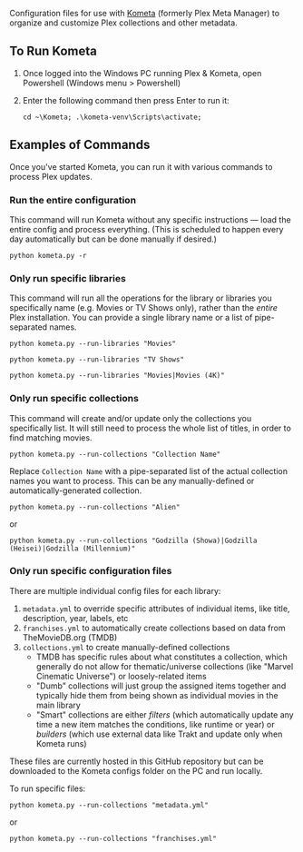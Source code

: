 Configuration files for use with [Kometa](https://kometa.wiki/) (formerly Plex Meta Manager) to organize and customize Plex collections and other metadata.

## To Run Kometa
1. Once logged into the Windows PC running Plex & Kometa, open Powershell (Windows menu > Powershell)
2. Enter the following command then press Enter to run it:
 
   `cd ~\Kometa; .\kometa-venv\Scripts\activate;`

## Examples of Commands
Once you've started Kometa, you can run it with various commands to process Plex updates.

### Run the entire configuration
This command will run Kometa without any specific instructions — load the entire config and process everything. (This is scheduled to happen every day automatically but can be done manually if desired.)

`python kometa.py -r`

### Only run specific libraries
This command will run all the operations for the library or libraries you specifically name (e.g. Movies or TV Shows only), rather than the *entire* Plex installation. You can provide a single library name or a list of pipe-separated names.

`python kometa.py --run-libraries "Movies"`

`python kometa.py --run-libraries "TV Shows"`

`python kometa.py --run-libraries "Movies|Movies (4K)"`


### Only run specific collections
This command will create and/or update only the collections you specifically list. It will still need to process the whole list of titles, in order to find matching movies.

`python kometa.py --run-collections "Collection Name"`

Replace `Collection Name` with a pipe-separated list of the actual collection names you want to process. This can be any manually-defined or automatically-generated collection.

`python kometa.py --run-collections "Alien"`

or

`python kometa.py --run-collections "Godzilla (Showa)|Godzilla (Heisei)|Godzilla (Millennium)"`

### Only run specific configuration files
There are multiple individual config files for each library:
1. `metadata.yml` to override specific attributes of individual items, like title, description, year, labels, etc
2. `franchises.yml` to automatically create collections based on data from TheMovieDB.org (TMDB)
3. `collections.yml` to create manually-defined collections
    - TMDB has specific rules about what constitutes a collection, which generally do not allow for thematic/universe collections (like "Marvel Cinematic Universe") or loosely-related items
    - "Dumb" collections will just group the assigned items together and typically hide them from being shown as individual movies in the main library
    - "Smart" collections are either *filters* (which automatically update any time a new item matches the conditions, like runtime or year) or *builders* (which use external data like Trakt and update only when Kometa runs)

These files are currently hosted in this GitHub repository but can be downloaded to the Kometa configs folder on the PC and run locally.

To run specific files:

`python kometa.py --run-collections "metadata.yml"`

or

`python kometa.py --run-collections "franchises.yml"`

